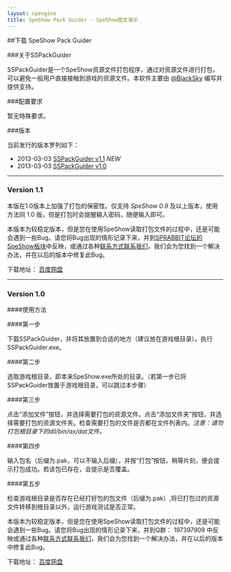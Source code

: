 ```yaml
---
layout: spengine
title: SpeShow Pack Guider - SpeShow图文演示
---
```


##下载 SpeShow Pack Guider

###关于SSPackGuider

SSPackGuider是一个SpeShow资源文件打包程序，通过对资源文件进行打包，可以避免一般用户直接接触到游戏的资源文件。本软件主要由 [@BlackSky](http://weibo.com/u/2171069684) 编写并提供支持。

###配置要求

暂无特殊要求。

###版本

当前发行的版本罗列如下：

 - 2013-03-03 [SSPackGuider v1.1](#sspg_v_1.1) *NEW*
 - 2013-03-03 [SSPackGuider v1.0](#sspg_v_1.0)
 
**********************************************************************

<h3 id="sspg_v_1.1">Version 1.1</h3>

本版在1.0版本上加强了打包的保密性。仅支持 *SpeShow 0.9* 及以上版本，使用方法同 1.0 版，但是打包时会提醒输入密码，随便输入即可。

本版本为较稳定版本，但是您在使用SpeShow读取打包文件的过程中，还是可能会遇到一些Bug。请您将Bug出现的情形记录下来，并到[SPRABBIT论坛的SpeShow板块](http://bbs.sprabbit.com/categories/speshow)中反映，或通过各种[联系方式联系我们](http://blog.sprabbit.com/about/)，我们会为您找到一个解决办法，并在以后的版本中修复此Bug。

下载地址： [百度网盘](http://pan.baidu.com/share/link?shareid=1427297582&uk=872546290)
 

**********************************************************************

<h3 id="sspg_v_1.0">Version 1.0</h3>

####使用方法

####第一步

下载SSPackGuider，并将其放置到合适的地方（建议放在游戏根目录）。执行SSPackGuider.exe。

####第二步

选取游戏根目录，即本来SpeShow.exe所处的目录。（若第一步已将SSPackGuider放置于游戏根目录，可以跳过本步骤）

####第三步

点击“添加文件”按钮，并选择需要打包的资源文件。点击“添加文件夹”按钮，并选择需要打包的资源文件夹。检查需要打包的文件是否都在文件列表内。*注意：请勿打包根目录下的dll/bin/ax/dat文件。*

####第四步

输入包名（后缀为.pak，可以不输入后缀），并按“打包”按钮，稍等片刻，便会提示打包成功。若该包已存在，会提示是否覆盖。

####第五步

检查游戏根目录是否存在已经打好包的包文件（后缀为.pak）,将已打包过的资源文件转移到根目录以外，运行游戏测试是否正常。

本版本为较稳定版本，但是您在使用SpeShow读取打包文件的过程中，还是可能会遇到一些Bug。请您将Bug出现的情形记录下来，并到Q群： 197397909 中反映或通过各种[联系方式联系我们](http://blog.sprabbit.com/about/)，我们会为您找到一个解决办法，并在以后的版本中修复此Bug。

下载地址： [百度网盘](http://pan.baidu.com/share/link?shareid=310976&uk=872546290)
 